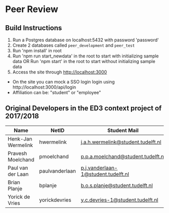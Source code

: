 # Peer Review #

## Build Instructions
1. Run a Postgres database on localhost:5432 with password 'password'
2. Create 2 databases called ```peer_development``` and `peer_test`
3. Run 'npm install' in root
4. Run 'npm run start_newdata' in the root to start with initializing sample data OR Run 'npm start' in the root to start without initializing sample data
5. Access the site through [http://localhost:3000](http://localhost:3000)

- On the site you can mock a SSO login login using http://localhost:3000/api/login
- Affiliation can be: "student" or "employee"

## Original Developers in the ED3 context project of 2017/2018
| Name               | NetID          | Student Mail                        |
|--------------------|----------------|-------------------------------------|
| Henk-Jan Wermelink | hwermelink     | j.a.h.wermelink@student.tudelft.nl  |
| Pravesh Moelchand  | pmoelchand     | p.p.a.moelchand@student.tudelft.nl  |
| Paul van der Laan  | paulvanderlaan | p.j.vanderlaan-1@student.tudelft.nl |
| Brian Planje       | bplanje        | b.o.s.planje@student.tudelft.nl     |
| Yorick de Vries    | yorickdevries  | y.c.devries-1@student.tudelft.nl    |




